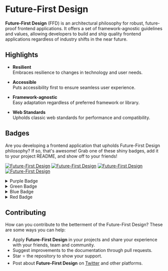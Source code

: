 # Future-First Design

**Future-First Design** (FFD) is an architectural philosophy for robust, future-proof frontend applications. It offers a set of framework-agnostic guidelines and values, allowing developers to build and ship quality frontend applications regardless of industry shifts in the near future.

## Highlights

- **Resilient**  
  Embraces resilience to changes in technology and user needs.

- **Accessible**  
  Puts accessibility first to ensure seamless user experience.

- **Framework-agnostic**  
  Easy adaptation regardless of preferred framework or library.

- **Web Standards**  
  Upholds classic web standards for performance and compatibility.

## Badges

Are you developing a frontend application that upholds Future-First Design philosophy? If so, that's awesome! Grab one of these shiny badges, add it to your project README, and show off to your friends!

<!-- Defining the badges -->
[ffd-purple]: https://img.shields.io/badge/Future--First-8A2BE2?style=for-the-badge&logo=data%3Aimage%2Fpng%3Bbase64%2CiVBORw0KGgoAAAANSUhEUgAAAFkAAABjCAYAAADw6qxkAAAAAXNSR0IArs4c6QAACg9JREFUeF7Vnd1uFTcQx8fnJVAlDmreAVUivWkeAZDSXJInoFLhunCdUJG8QMJdggT0DUovSKSWdyCQShUvEZfZPbtn12t7Pjw%2BydkLEpJZe%2FzzP2N77D3rwOjy3j8CgCOj4hTFeABwufsuFr8Mv34GAPzZhXPuvaJi8pasV%2BTdi2Zh87z3CBhBr%2FPVwAaAvwDgvRX0Ysgd0XqQSYUWd2pTQ7yaDvor59yxtqIWMv6LleQuwsZ7%2FwkAvtc6EruvPl6Rtwj8eQd7iYOGF1cyfd%2FEO%2B891U3NPRxwcZvUnZwSRTAp4xFsyrjTMMcua7O6Qa8%2BUEENCHvLOdcNpElGJjHZDrKgicXSUBYwdpEFOoCcjhO5CKId9NYAKacnSNBWSjYf9IatW4POQNA4A3kW65U8ZOYAyB30OLJY2qwO7eXlZTPBuj2fy1wcWyPo3djculjJ3nuctqGS1%2FJ68OAhfPhwBk%2Be%2FApPnz4RtCEqAlw1boSFWEB%2B5AGOigsSNM%2FKtAPclff1638WRR8753aHBRWz%2BTY9xjj0m4V3JmUwo8zjx7%2FAyclpX%2BV8PoePH%2F%2B2cGESNpaQU%2FGXXunxchaZtWvYMtliRM4lBIwlyMNFtl7Me2x1FmVKdgD%2BKrKcZqpJjqf8jhhgLBVVjGqeXNK2LMWEC5Umq1cGuc2%2BsZbT5XiCEojGx36N4QEhh5dJqJhW2MfmIsje%2B58A4E9zgCYFevDgehWlAGNV7969gc3NzUGtAvmmTfuZRilkfaJe0I5S5jHA3VBjouK0g03IEEIej4La5bQIWmFnnJ2dwf37D5NVHhy8hJ2dn0UupY0nzmJq9JkQ8rj4lUBWN9%2FD2dl5GrADmN82m7alvGxmGaWQq%2BYsknwZ6qYUXDxtY%2Fiw2DfcKIUcnVnw6ldLlLyRAzgaixeOG%2FuvV7Iuh2zsfgQ3B3BcxdV8WzVkUoRFBphNu3v3B1YZRnkKTl276nDh%2FdURgKt%2FBIC56JAAHi2hqwm45%2F%2B8ALLR7rRBIyWAs0tohi4V7naQmdn54ZroupbTAQgpYJwT49x4eCnAMbqjUMkrTdRnCCBgzEVg0p17JRNB0QJM8GtisgPvr%2FTLaS6NlN2i3RrA2iW0CvXyJg3kJvN27Yn6cFeD03epJbQKIqfC1kY3hauynBa0VANYq2I%2By6SlbsU3OfdmvFLK8dYALl5C9%2FwESlgyV0O%2BlkS9FnA9FdPQHV7sP4fFLC%2BbqKfrZFcXGmYBT2ag4x8MFx8VXYy2TQZ5UYQuZxGrn9Pc1karYKy1nopZetGlOsWDXoolhzFAMw8ebt2zmjYw0u9CMx3MO9Ts8%2FHDxVLJvCMAnX3Bbm0pYHRhFYmgSXcM58jOHWsgsxL1Uh2E9nt7%2B7C%2F%2F4Il3FRSIKtiqYMsTyZGeDZOBbn6zCK3syxpq2wJLSmZbbuBh8RFSrYb9NJr5pOT19GzEexmLQx%2F%2FHET3r59I73N1L6bvd0oyFYKxsMWH%2F9JnAgyw0jGG93hFvHMQtAg7rYRp0j9tI0Ex6m%2Bs1FDZg16Ek%2FQNgVYnuVuaz44OICdnW2pG9b2zaCHhcbDRaJ1%2BXNvugmxpYKxQXha%2Fo93b%2BKHB60x5strBr005MjNmKj3AJ%2F4QZz%2B07MGPHQbB7579%2B4BfsXwET2xWRH6MmXRncdj%2FF1azyyKATN8vk7ow7wQW5jDRL0uMCybLN2XKxJcojNQ4dvb273Si%2BqY3nzsZm63e5Q6Cjnml9XMYqWAGeRsDxz2FTYHDbv%2FSZRcPLO4aYARgj6B1CGM%2Fl33MwvpwFe0nEbAeIT138tL8gMJGAI0MymHPHXFA2zMBs9cs5RscaK%2BSfi8eEF%2F5IMSn3AcbGqRLFqGeqXmTeFmCBcy7whApvZbt75T4svdlkZLbJY0hU4fYzBxcfTkEztcWAx6dSDroVgPeAN96R6WtICMpy0xLmsuTSjI1VN52T0a9JhKbk4MmcwsMMt2fn4OX75cqoFrOml4j%2F1AN4nWFOSFZgLp5HIW1CCQgoIrPjzDdnr6WgFcp%2B3YYUN2p%2FEb2ucsgnly2mnVcnp42IXpXBn0CKqgSUWA2T0BMEzU%2B4Fms5%2BmpYIscCpmKtnf41S1wl2S9zPntsIFBTmFyw96TJn2JHj2JYNkCJ0CzPOI05WNzWRmwRr46M97Gz9eS7uTb1YyO6cIwz1gY5KZNk4GPS7kouU0DX1sYaViSsFSv5j2%2FScDDO2z4aL2ifqlwNrvrBJI1wQYuW44N7sIcwcUZN5ymtnNlNnwxJAiOjTFlwEuiyupA5wUZMWJep6joZWFiiUJn7DDeV5nZRId9MYxOSIdi%2BU0pd7u96XTthLAXB8JOwbkSAn0zELnHlvFzJhRB7BY29GZBTm7SC6ns%2FWLnYMSFSPgw8OXwSevCDpf7m6q8MlyujNMxmRuor7Ux5JYXAxY0BeE6SSHPAScg7ySmYVWxfP5bTg8PJAruFQVHb1xOcl4nA0Xqxr0yGR%2BIi5LdjWsuNIrvbizOSWPTtTXcFSr4hBwiW8l9%2FYhgXjAKQe5OFFPhTxyCR0RhkTBVP3536fwT36eDRVUuKias9AMeNUBc2Q9tUlO3bKzi1XkkKWPjfWAOSDKJDy5m6gyOXWzgaxssFTF1jvLZB%2Fw29WGCmLRFI3J4cyCXycvI5B7dCz0tzpgfeOwsaSKkzG51nIaK5SomAdYQMl2pUoOeFS4IAc9QdNG8t7b24P9%2Fd%2FJv9jU1r223r7C4gL6kqIJ%2BljDJuGiZqKeq%2BJV7SyTPZ02iH52fco8BplcTmvFwFl8rAFg3PjYcjP%2Ba%2BVikPOJei1hAKCW0PFdjYIKC6SavtUfOzcjZxTD%2B2OQRQ%2Boc9tBqbhs24jrhcAu3reiMJEc%2BFIffSNwb2k6cDS3hA4B3zTtDtrOHuwoJbczi0VLLRocfZx3MSFWKdjCKaFqPMDxLHh%2FCLeIUbjgJuq7wrkplJSKVYC5LbO1U4WJaLiokbNITdvKAJdIWXxv4p1OzA3I8LHfGon62BK6zsanrXQXpSVfmpWvDZ9CxeNr7RWGiyPw8Kj87SNt4b2KB50%2BBSxWVhWakUKVgKclhZDbRL1Bu7GI0%2BDlKWukYCSlmknEFBBCJnMWEhkNZxX0zrJBz0qcS9uaKXgy8OGgZ%2F3Kt%2B4ByTt35s2Tn%2BO30jCJrJZ9cmuf6W3UrFeybmZhRWBcDl0qbdG3lm86eh66BGp47xByleW01lk%2BG20N%2FX3m4SEDGR8jc5E3qHOXHMWNVRRQ3BXG6iXOXdzUV75lyesYZ9%2FMq%2Bhp8pbms1v81Xq%2FTJZsZWtw8e3p%2FVezxGuPmWWozJqY7K88LkAwJveJoeX3OrmovLG%2FCVXbKbf5ZKsa1zBIxAJGC3nVn1Ffr98QKL4y8zN%2Bjb1DWgSZn57IFttBvlEzi4THzcd%2FNcpsOwn%2FjzDbn7VQOxsRy6WxEdWg9v8BJ3rwIXhS1rkAAAAASUVORK5CYII%3D&labelColor=black
[ffd-green]: https://img.shields.io/badge/Future--First-00c400?style=for-the-badge&logo=data%3Aimage%2Fpng%3Bbase64%2CiVBORw0KGgoAAAANSUhEUgAAAFkAAABjCAYAAADw6qxkAAAAAXNSR0IArs4c6QAACg9JREFUeF7Vnd1uFTcQx8fnJVAlDmreAVUivWkeAZDSXJInoFLhunCdUJG8QMJdggT0DUovSKSWdyCQShUvEZfZPbtn12t7Pjw%2BydkLEpJZe%2FzzP2N77D3rwOjy3j8CgCOj4hTFeABwufsuFr8Mv34GAPzZhXPuvaJi8pasV%2BTdi2Zh87z3CBhBr%2FPVwAaAvwDgvRX0Ysgd0XqQSYUWd2pTQ7yaDvor59yxtqIWMv6LleQuwsZ7%2FwkAvtc6EruvPl6Rtwj8eQd7iYOGF1cyfd%2FEO%2B891U3NPRxwcZvUnZwSRTAp4xFsyrjTMMcua7O6Qa8%2BUEENCHvLOdcNpElGJjHZDrKgicXSUBYwdpEFOoCcjhO5CKId9NYAKacnSNBWSjYf9IatW4POQNA4A3kW65U8ZOYAyB30OLJY2qwO7eXlZTPBuj2fy1wcWyPo3djculjJ3nuctqGS1%2FJ68OAhfPhwBk%2Be%2FApPnz4RtCEqAlw1boSFWEB%2B5AGOigsSNM%2FKtAPclff1638WRR8753aHBRWz%2BTY9xjj0m4V3JmUwo8zjx7%2FAyclpX%2BV8PoePH%2F%2B2cGESNpaQU%2FGXXunxchaZtWvYMtliRM4lBIwlyMNFtl7Me2x1FmVKdgD%2BKrKcZqpJjqf8jhhgLBVVjGqeXNK2LMWEC5Umq1cGuc2%2BsZbT5XiCEojGx36N4QEhh5dJqJhW2MfmIsje%2B58A4E9zgCYFevDgehWlAGNV7969gc3NzUGtAvmmTfuZRilkfaJe0I5S5jHA3VBjouK0g03IEEIej4La5bQIWmFnnJ2dwf37D5NVHhy8hJ2dn0UupY0nzmJq9JkQ8rj4lUBWN9%2FD2dl5GrADmN82m7alvGxmGaWQq%2BYsknwZ6qYUXDxtY%2Fiw2DfcKIUcnVnw6ldLlLyRAzgaixeOG%2FuvV7Iuh2zsfgQ3B3BcxdV8WzVkUoRFBphNu3v3B1YZRnkKTl276nDh%2FdURgKt%2FBIC56JAAHi2hqwm45%2F%2B8ALLR7rRBIyWAs0tohi4V7naQmdn54ZroupbTAQgpYJwT49x4eCnAMbqjUMkrTdRnCCBgzEVg0p17JRNB0QJM8GtisgPvr%2FTLaS6NlN2i3RrA2iW0CvXyJg3kJvN27Yn6cFeD03epJbQKIqfC1kY3hauynBa0VANYq2I%2By6SlbsU3OfdmvFLK8dYALl5C9%2FwESlgyV0O%2BlkS9FnA9FdPQHV7sP4fFLC%2BbqKfrZFcXGmYBT2ag4x8MFx8VXYy2TQZ5UYQuZxGrn9Pc1karYKy1nopZetGlOsWDXoolhzFAMw8ebt2zmjYw0u9CMx3MO9Ts8%2FHDxVLJvCMAnX3Bbm0pYHRhFYmgSXcM58jOHWsgsxL1Uh2E9nt7%2B7C%2F%2F4Il3FRSIKtiqYMsTyZGeDZOBbn6zCK3syxpq2wJLSmZbbuBh8RFSrYb9NJr5pOT19GzEexmLQx%2F%2FHET3r59I73N1L6bvd0oyFYKxsMWH%2F9JnAgyw0jGG93hFvHMQtAg7rYRp0j9tI0Ex6m%2Bs1FDZg16Ek%2FQNgVYnuVuaz44OICdnW2pG9b2zaCHhcbDRaJ1%2BXNvugmxpYKxQXha%2Fo93b%2BKHB60x5strBr005MjNmKj3AJ%2F4QZz%2B07MGPHQbB7579%2B4BfsXwET2xWRH6MmXRncdj%2FF1azyyKATN8vk7ow7wQW5jDRL0uMCybLN2XKxJcojNQ4dvb273Si%2BqY3nzsZm63e5Q6Cjnml9XMYqWAGeRsDxz2FTYHDbv%2FSZRcPLO4aYARgj6B1CGM%2Fl33MwvpwFe0nEbAeIT138tL8gMJGAI0MymHPHXFA2zMBs9cs5RscaK%2BSfi8eEF%2F5IMSn3AcbGqRLFqGeqXmTeFmCBcy7whApvZbt75T4svdlkZLbJY0hU4fYzBxcfTkEztcWAx6dSDroVgPeAN96R6WtICMpy0xLmsuTSjI1VN52T0a9JhKbk4MmcwsMMt2fn4OX75cqoFrOml4j%2F1AN4nWFOSFZgLp5HIW1CCQgoIrPjzDdnr6WgFcp%2B3YYUN2p%2FEb2ucsgnly2mnVcnp42IXpXBn0CKqgSUWA2T0BMEzU%2B4Fms5%2BmpYIscCpmKtnf41S1wl2S9zPntsIFBTmFyw96TJn2JHj2JYNkCJ0CzPOI05WNzWRmwRr46M97Gz9eS7uTb1YyO6cIwz1gY5KZNk4GPS7kouU0DX1sYaViSsFSv5j2%2FScDDO2z4aL2ifqlwNrvrBJI1wQYuW44N7sIcwcUZN5ymtnNlNnwxJAiOjTFlwEuiyupA5wUZMWJep6joZWFiiUJn7DDeV5nZRId9MYxOSIdi%2BU0pd7u96XTthLAXB8JOwbkSAn0zELnHlvFzJhRB7BY29GZBTm7SC6ns%2FWLnYMSFSPgw8OXwSevCDpf7m6q8MlyujNMxmRuor7Ux5JYXAxY0BeE6SSHPAScg7ySmYVWxfP5bTg8PJAruFQVHb1xOcl4nA0Xqxr0yGR%2BIi5LdjWsuNIrvbizOSWPTtTXcFSr4hBwiW8l9%2FYhgXjAKQe5OFFPhTxyCR0RhkTBVP3536fwT36eDRVUuKias9AMeNUBc2Q9tUlO3bKzi1XkkKWPjfWAOSDKJDy5m6gyOXWzgaxssFTF1jvLZB%2Fw29WGCmLRFI3J4cyCXycvI5B7dCz0tzpgfeOwsaSKkzG51nIaK5SomAdYQMl2pUoOeFS4IAc9QdNG8t7b24P9%2Fd%2FJv9jU1r223r7C4gL6kqIJ%2BljDJuGiZqKeq%2BJV7SyTPZ02iH52fco8BplcTmvFwFl8rAFg3PjYcjP%2Ba%2BVikPOJei1hAKCW0PFdjYIKC6SavtUfOzcjZxTD%2B2OQRQ%2Boc9tBqbhs24jrhcAu3reiMJEc%2BFIffSNwb2k6cDS3hA4B3zTtDtrOHuwoJbczi0VLLRocfZx3MSFWKdjCKaFqPMDxLHh%2FCLeIUbjgJuq7wrkplJSKVYC5LbO1U4WJaLiokbNITdvKAJdIWXxv4p1OzA3I8LHfGon62BK6zsanrXQXpSVfmpWvDZ9CxeNr7RWGiyPw8Kj87SNt4b2KB50%2BBSxWVhWakUKVgKclhZDbRL1Bu7GI0%2BDlKWukYCSlmknEFBBCJnMWEhkNZxX0zrJBz0qcS9uaKXgy8OGgZ%2F3Kt%2B4ByTt35s2Tn%2BO30jCJrJZ9cmuf6W3UrFeybmZhRWBcDl0qbdG3lm86eh66BGp47xByleW01lk%2BG20N%2FX3m4SEDGR8jc5E3qHOXHMWNVRRQ3BXG6iXOXdzUV75lyesYZ9%2FMq%2Bhp8pbms1v81Xq%2FTJZsZWtw8e3p%2FVezxGuPmWWozJqY7K88LkAwJveJoeX3OrmovLG%2FCVXbKbf5ZKsa1zBIxAJGC3nVn1Ffr98QKL4y8zN%2Bjb1DWgSZn57IFttBvlEzi4THzcd%2FNcpsOwn%2FjzDbn7VQOxsRy6WxEdWg9v8BJ3rwIXhS1rkAAAAASUVORK5CYII%3D&labelColor=black
[ffd-blue]: https://img.shields.io/badge/Future--First-2793ff?style=for-the-badge&logo=data%3Aimage%2Fpng%3Bbase64%2CiVBORw0KGgoAAAANSUhEUgAAAFkAAABjCAYAAADw6qxkAAAAAXNSR0IArs4c6QAACg9JREFUeF7Vnd1uFTcQx8fnJVAlDmreAVUivWkeAZDSXJInoFLhunCdUJG8QMJdggT0DUovSKSWdyCQShUvEZfZPbtn12t7Pjw%2BydkLEpJZe%2FzzP2N77D3rwOjy3j8CgCOj4hTFeABwufsuFr8Mv34GAPzZhXPuvaJi8pasV%2BTdi2Zh87z3CBhBr%2FPVwAaAvwDgvRX0Ysgd0XqQSYUWd2pTQ7yaDvor59yxtqIWMv6LleQuwsZ7%2FwkAvtc6EruvPl6Rtwj8eQd7iYOGF1cyfd%2FEO%2B891U3NPRxwcZvUnZwSRTAp4xFsyrjTMMcua7O6Qa8%2BUEENCHvLOdcNpElGJjHZDrKgicXSUBYwdpEFOoCcjhO5CKId9NYAKacnSNBWSjYf9IatW4POQNA4A3kW65U8ZOYAyB30OLJY2qwO7eXlZTPBuj2fy1wcWyPo3djculjJ3nuctqGS1%2FJ68OAhfPhwBk%2Be%2FApPnz4RtCEqAlw1boSFWEB%2B5AGOigsSNM%2FKtAPclff1638WRR8753aHBRWz%2BTY9xjj0m4V3JmUwo8zjx7%2FAyclpX%2BV8PoePH%2F%2B2cGESNpaQU%2FGXXunxchaZtWvYMtliRM4lBIwlyMNFtl7Me2x1FmVKdgD%2BKrKcZqpJjqf8jhhgLBVVjGqeXNK2LMWEC5Umq1cGuc2%2BsZbT5XiCEojGx36N4QEhh5dJqJhW2MfmIsje%2B58A4E9zgCYFevDgehWlAGNV7969gc3NzUGtAvmmTfuZRilkfaJe0I5S5jHA3VBjouK0g03IEEIej4La5bQIWmFnnJ2dwf37D5NVHhy8hJ2dn0UupY0nzmJq9JkQ8rj4lUBWN9%2FD2dl5GrADmN82m7alvGxmGaWQq%2BYsknwZ6qYUXDxtY%2Fiw2DfcKIUcnVnw6ldLlLyRAzgaixeOG%2FuvV7Iuh2zsfgQ3B3BcxdV8WzVkUoRFBphNu3v3B1YZRnkKTl276nDh%2FdURgKt%2FBIC56JAAHi2hqwm45%2F%2B8ALLR7rRBIyWAs0tohi4V7naQmdn54ZroupbTAQgpYJwT49x4eCnAMbqjUMkrTdRnCCBgzEVg0p17JRNB0QJM8GtisgPvr%2FTLaS6NlN2i3RrA2iW0CvXyJg3kJvN27Yn6cFeD03epJbQKIqfC1kY3hauynBa0VANYq2I%2By6SlbsU3OfdmvFLK8dYALl5C9%2FwESlgyV0O%2BlkS9FnA9FdPQHV7sP4fFLC%2BbqKfrZFcXGmYBT2ag4x8MFx8VXYy2TQZ5UYQuZxGrn9Pc1karYKy1nopZetGlOsWDXoolhzFAMw8ebt2zmjYw0u9CMx3MO9Ts8%2FHDxVLJvCMAnX3Bbm0pYHRhFYmgSXcM58jOHWsgsxL1Uh2E9nt7%2B7C%2F%2F4Il3FRSIKtiqYMsTyZGeDZOBbn6zCK3syxpq2wJLSmZbbuBh8RFSrYb9NJr5pOT19GzEexmLQx%2F%2FHET3r59I73N1L6bvd0oyFYKxsMWH%2F9JnAgyw0jGG93hFvHMQtAg7rYRp0j9tI0Ex6m%2Bs1FDZg16Ek%2FQNgVYnuVuaz44OICdnW2pG9b2zaCHhcbDRaJ1%2BXNvugmxpYKxQXha%2Fo93b%2BKHB60x5strBr005MjNmKj3AJ%2F4QZz%2B07MGPHQbB7579%2B4BfsXwET2xWRH6MmXRncdj%2FF1azyyKATN8vk7ow7wQW5jDRL0uMCybLN2XKxJcojNQ4dvb273Si%2BqY3nzsZm63e5Q6Cjnml9XMYqWAGeRsDxz2FTYHDbv%2FSZRcPLO4aYARgj6B1CGM%2Fl33MwvpwFe0nEbAeIT138tL8gMJGAI0MymHPHXFA2zMBs9cs5RscaK%2BSfi8eEF%2F5IMSn3AcbGqRLFqGeqXmTeFmCBcy7whApvZbt75T4svdlkZLbJY0hU4fYzBxcfTkEztcWAx6dSDroVgPeAN96R6WtICMpy0xLmsuTSjI1VN52T0a9JhKbk4MmcwsMMt2fn4OX75cqoFrOml4j%2F1AN4nWFOSFZgLp5HIW1CCQgoIrPjzDdnr6WgFcp%2B3YYUN2p%2FEb2ucsgnly2mnVcnp42IXpXBn0CKqgSUWA2T0BMEzU%2B4Fms5%2BmpYIscCpmKtnf41S1wl2S9zPntsIFBTmFyw96TJn2JHj2JYNkCJ0CzPOI05WNzWRmwRr46M97Gz9eS7uTb1YyO6cIwz1gY5KZNk4GPS7kouU0DX1sYaViSsFSv5j2%2FScDDO2z4aL2ifqlwNrvrBJI1wQYuW44N7sIcwcUZN5ymtnNlNnwxJAiOjTFlwEuiyupA5wUZMWJep6joZWFiiUJn7DDeV5nZRId9MYxOSIdi%2BU0pd7u96XTthLAXB8JOwbkSAn0zELnHlvFzJhRB7BY29GZBTm7SC6ns%2FWLnYMSFSPgw8OXwSevCDpf7m6q8MlyujNMxmRuor7Ux5JYXAxY0BeE6SSHPAScg7ySmYVWxfP5bTg8PJAruFQVHb1xOcl4nA0Xqxr0yGR%2BIi5LdjWsuNIrvbizOSWPTtTXcFSr4hBwiW8l9%2FYhgXjAKQe5OFFPhTxyCR0RhkTBVP3536fwT36eDRVUuKias9AMeNUBc2Q9tUlO3bKzi1XkkKWPjfWAOSDKJDy5m6gyOXWzgaxssFTF1jvLZB%2Fw29WGCmLRFI3J4cyCXycvI5B7dCz0tzpgfeOwsaSKkzG51nIaK5SomAdYQMl2pUoOeFS4IAc9QdNG8t7b24P9%2Fd%2FJv9jU1r223r7C4gL6kqIJ%2BljDJuGiZqKeq%2BJV7SyTPZ02iH52fco8BplcTmvFwFl8rAFg3PjYcjP%2Ba%2BVikPOJei1hAKCW0PFdjYIKC6SavtUfOzcjZxTD%2B2OQRQ%2Boc9tBqbhs24jrhcAu3reiMJEc%2BFIffSNwb2k6cDS3hA4B3zTtDtrOHuwoJbczi0VLLRocfZx3MSFWKdjCKaFqPMDxLHh%2FCLeIUbjgJuq7wrkplJSKVYC5LbO1U4WJaLiokbNITdvKAJdIWXxv4p1OzA3I8LHfGon62BK6zsanrXQXpSVfmpWvDZ9CxeNr7RWGiyPw8Kj87SNt4b2KB50%2BBSxWVhWakUKVgKclhZDbRL1Bu7GI0%2BDlKWukYCSlmknEFBBCJnMWEhkNZxX0zrJBz0qcS9uaKXgy8OGgZ%2F3Kt%2B4ByTt35s2Tn%2BO30jCJrJZ9cmuf6W3UrFeybmZhRWBcDl0qbdG3lm86eh66BGp47xByleW01lk%2BG20N%2FX3m4SEDGR8jc5E3qHOXHMWNVRRQ3BXG6iXOXdzUV75lyesYZ9%2FMq%2Bhp8pbms1v81Xq%2FTJZsZWtw8e3p%2FVezxGuPmWWozJqY7K88LkAwJveJoeX3OrmovLG%2FCVXbKbf5ZKsa1zBIxAJGC3nVn1Ffr98QKL4y8zN%2Bjb1DWgSZn57IFttBvlEzi4THzcd%2FNcpsOwn%2FjzDbn7VQOxsRy6WxEdWg9v8BJ3rwIXhS1rkAAAAASUVORK5CYII%3D&labelColor=black
[ffd-red]: https://img.shields.io/badge/Future--First-ff3b3b?style=for-the-badge&logo=data%3Aimage%2Fpng%3Bbase64%2CiVBORw0KGgoAAAANSUhEUgAAAFkAAABjCAYAAADw6qxkAAAAAXNSR0IArs4c6QAACg9JREFUeF7Vnd1uFTcQx8fnJVAlDmreAVUivWkeAZDSXJInoFLhunCdUJG8QMJdggT0DUovSKSWdyCQShUvEZfZPbtn12t7Pjw%2BydkLEpJZe%2FzzP2N77D3rwOjy3j8CgCOj4hTFeABwufsuFr8Mv34GAPzZhXPuvaJi8pasV%2BTdi2Zh87z3CBhBr%2FPVwAaAvwDgvRX0Ysgd0XqQSYUWd2pTQ7yaDvor59yxtqIWMv6LleQuwsZ7%2FwkAvtc6EruvPl6Rtwj8eQd7iYOGF1cyfd%2FEO%2B891U3NPRxwcZvUnZwSRTAp4xFsyrjTMMcua7O6Qa8%2BUEENCHvLOdcNpElGJjHZDrKgicXSUBYwdpEFOoCcjhO5CKId9NYAKacnSNBWSjYf9IatW4POQNA4A3kW65U8ZOYAyB30OLJY2qwO7eXlZTPBuj2fy1wcWyPo3djculjJ3nuctqGS1%2FJ68OAhfPhwBk%2Be%2FApPnz4RtCEqAlw1boSFWEB%2B5AGOigsSNM%2FKtAPclff1638WRR8753aHBRWz%2BTY9xjj0m4V3JmUwo8zjx7%2FAyclpX%2BV8PoePH%2F%2B2cGESNpaQU%2FGXXunxchaZtWvYMtliRM4lBIwlyMNFtl7Me2x1FmVKdgD%2BKrKcZqpJjqf8jhhgLBVVjGqeXNK2LMWEC5Umq1cGuc2%2BsZbT5XiCEojGx36N4QEhh5dJqJhW2MfmIsje%2B58A4E9zgCYFevDgehWlAGNV7969gc3NzUGtAvmmTfuZRilkfaJe0I5S5jHA3VBjouK0g03IEEIej4La5bQIWmFnnJ2dwf37D5NVHhy8hJ2dn0UupY0nzmJq9JkQ8rj4lUBWN9%2FD2dl5GrADmN82m7alvGxmGaWQq%2BYsknwZ6qYUXDxtY%2Fiw2DfcKIUcnVnw6ldLlLyRAzgaixeOG%2FuvV7Iuh2zsfgQ3B3BcxdV8WzVkUoRFBphNu3v3B1YZRnkKTl276nDh%2FdURgKt%2FBIC56JAAHi2hqwm45%2F%2B8ALLR7rRBIyWAs0tohi4V7naQmdn54ZroupbTAQgpYJwT49x4eCnAMbqjUMkrTdRnCCBgzEVg0p17JRNB0QJM8GtisgPvr%2FTLaS6NlN2i3RrA2iW0CvXyJg3kJvN27Yn6cFeD03epJbQKIqfC1kY3hauynBa0VANYq2I%2By6SlbsU3OfdmvFLK8dYALl5C9%2FwESlgyV0O%2BlkS9FnA9FdPQHV7sP4fFLC%2BbqKfrZFcXGmYBT2ag4x8MFx8VXYy2TQZ5UYQuZxGrn9Pc1karYKy1nopZetGlOsWDXoolhzFAMw8ebt2zmjYw0u9CMx3MO9Ts8%2FHDxVLJvCMAnX3Bbm0pYHRhFYmgSXcM58jOHWsgsxL1Uh2E9nt7%2B7C%2F%2F4Il3FRSIKtiqYMsTyZGeDZOBbn6zCK3syxpq2wJLSmZbbuBh8RFSrYb9NJr5pOT19GzEexmLQx%2F%2FHET3r59I73N1L6bvd0oyFYKxsMWH%2F9JnAgyw0jGG93hFvHMQtAg7rYRp0j9tI0Ex6m%2Bs1FDZg16Ek%2FQNgVYnuVuaz44OICdnW2pG9b2zaCHhcbDRaJ1%2BXNvugmxpYKxQXha%2Fo93b%2BKHB60x5strBr005MjNmKj3AJ%2F4QZz%2B07MGPHQbB7579%2B4BfsXwET2xWRH6MmXRncdj%2FF1azyyKATN8vk7ow7wQW5jDRL0uMCybLN2XKxJcojNQ4dvb273Si%2BqY3nzsZm63e5Q6Cjnml9XMYqWAGeRsDxz2FTYHDbv%2FSZRcPLO4aYARgj6B1CGM%2Fl33MwvpwFe0nEbAeIT138tL8gMJGAI0MymHPHXFA2zMBs9cs5RscaK%2BSfi8eEF%2F5IMSn3AcbGqRLFqGeqXmTeFmCBcy7whApvZbt75T4svdlkZLbJY0hU4fYzBxcfTkEztcWAx6dSDroVgPeAN96R6WtICMpy0xLmsuTSjI1VN52T0a9JhKbk4MmcwsMMt2fn4OX75cqoFrOml4j%2F1AN4nWFOSFZgLp5HIW1CCQgoIrPjzDdnr6WgFcp%2B3YYUN2p%2FEb2ucsgnly2mnVcnp42IXpXBn0CKqgSUWA2T0BMEzU%2B4Fms5%2BmpYIscCpmKtnf41S1wl2S9zPntsIFBTmFyw96TJn2JHj2JYNkCJ0CzPOI05WNzWRmwRr46M97Gz9eS7uTb1YyO6cIwz1gY5KZNk4GPS7kouU0DX1sYaViSsFSv5j2%2FScDDO2z4aL2ifqlwNrvrBJI1wQYuW44N7sIcwcUZN5ymtnNlNnwxJAiOjTFlwEuiyupA5wUZMWJep6joZWFiiUJn7DDeV5nZRId9MYxOSIdi%2BU0pd7u96XTthLAXB8JOwbkSAn0zELnHlvFzJhRB7BY29GZBTm7SC6ns%2FWLnYMSFSPgw8OXwSevCDpf7m6q8MlyujNMxmRuor7Ux5JYXAxY0BeE6SSHPAScg7ySmYVWxfP5bTg8PJAruFQVHb1xOcl4nA0Xqxr0yGR%2BIi5LdjWsuNIrvbizOSWPTtTXcFSr4hBwiW8l9%2FYhgXjAKQe5OFFPhTxyCR0RhkTBVP3536fwT36eDRVUuKias9AMeNUBc2Q9tUlO3bKzi1XkkKWPjfWAOSDKJDy5m6gyOXWzgaxssFTF1jvLZB%2Fw29WGCmLRFI3J4cyCXycvI5B7dCz0tzpgfeOwsaSKkzG51nIaK5SomAdYQMl2pUoOeFS4IAc9QdNG8t7b24P9%2Fd%2FJv9jU1r223r7C4gL6kqIJ%2BljDJuGiZqKeq%2BJV7SyTPZ02iH52fco8BplcTmvFwFl8rAFg3PjYcjP%2Ba%2BVikPOJei1hAKCW0PFdjYIKC6SavtUfOzcjZxTD%2B2OQRQ%2Boc9tBqbhs24jrhcAu3reiMJEc%2BFIffSNwb2k6cDS3hA4B3zTtDtrOHuwoJbczi0VLLRocfZx3MSFWKdjCKaFqPMDxLHh%2FCLeIUbjgJuq7wrkplJSKVYC5LbO1U4WJaLiokbNITdvKAJdIWXxv4p1OzA3I8LHfGon62BK6zsanrXQXpSVfmpWvDZ9CxeNr7RWGiyPw8Kj87SNt4b2KB50%2BBSxWVhWakUKVgKclhZDbRL1Bu7GI0%2BDlKWukYCSlmknEFBBCJnMWEhkNZxX0zrJBz0qcS9uaKXgy8OGgZ%2F3Kt%2B4ByTt35s2Tn%2BO30jCJrJZ9cmuf6W3UrFeybmZhRWBcDl0qbdG3lm86eh66BGp47xByleW01lk%2BG20N%2FX3m4SEDGR8jc5E3qHOXHMWNVRRQ3BXG6iXOXdzUV75lyesYZ9%2FMq%2Bhp8pbms1v81Xq%2FTJZsZWtw8e3p%2FVezxGuPmWWozJqY7K88LkAwJveJoeX3OrmovLG%2FCVXbKbf5ZKsa1zBIxAJGC3nVn1Ffr98QKL4y8zN%2Bjb1DWgSZn57IFttBvlEzi4THzcd%2FNcpsOwn%2FjzDbn7VQOxsRy6WxEdWg9v8BJ3rwIXhS1rkAAAAASUVORK5CYII%3D&labelColor=black


<!-- Badge images -->
[![Future-First Design][ffd-purple]](https://future-first-design.vercel.app)
[![Future-First Design][ffd-green]](https://future-first-design.vercel.app)
[![Future-First Design][ffd-blue]](https://future-first-design.vercel.app)
[![Future-First Design][ffd-red]](https://future-first-design.vercel.app)


<details>
  <summary>Purple Badge</summary>

  ```markdown
  [ffd-purple]: https://img.shields.io/badge/Future--First-8A2BE2?style=for-the-badge&logo=data%3Aimage%2Fpng%3Bbase64%2CiVBORw0KGgoAAAANSUhEUgAAAFkAAABjCAYAAADw6qxkAAAAAXNSR0IArs4c6QAACg9JREFUeF7Vnd1uFTcQx8fnJVAlDmreAVUivWkeAZDSXJInoFLhunCdUJG8QMJdggT0DUovSKSWdyCQShUvEZfZPbtn12t7Pjw%2BydkLEpJZe%2FzzP2N77D3rwOjy3j8CgCOj4hTFeABwufsuFr8Mv34GAPzZhXPuvaJi8pasV%2BTdi2Zh87z3CBhBr%2FPVwAaAvwDgvRX0Ysgd0XqQSYUWd2pTQ7yaDvor59yxtqIWMv6LleQuwsZ7%2FwkAvtc6EruvPl6Rtwj8eQd7iYOGF1cyfd%2FEO%2B891U3NPRxwcZvUnZwSRTAp4xFsyrjTMMcua7O6Qa8%2BUEENCHvLOdcNpElGJjHZDrKgicXSUBYwdpEFOoCcjhO5CKId9NYAKacnSNBWSjYf9IatW4POQNA4A3kW65U8ZOYAyB30OLJY2qwO7eXlZTPBuj2fy1wcWyPo3djculjJ3nuctqGS1%2FJ68OAhfPhwBk%2Be%2FApPnz4RtCEqAlw1boSFWEB%2B5AGOigsSNM%2FKtAPclff1638WRR8753aHBRWz%2BTY9xjj0m4V3JmUwo8zjx7%2FAyclpX%2BV8PoePH%2F%2B2cGESNpaQU%2FGXXunxchaZtWvYMtliRM4lBIwlyMNFtl7Me2x1FmVKdgD%2BKrKcZqpJjqf8jhhgLBVVjGqeXNK2LMWEC5Umq1cGuc2%2BsZbT5XiCEojGx36N4QEhh5dJqJhW2MfmIsje%2B58A4E9zgCYFevDgehWlAGNV7969gc3NzUGtAvmmTfuZRilkfaJe0I5S5jHA3VBjouK0g03IEEIej4La5bQIWmFnnJ2dwf37D5NVHhy8hJ2dn0UupY0nzmJq9JkQ8rj4lUBWN9%2FD2dl5GrADmN82m7alvGxmGaWQq%2BYsknwZ6qYUXDxtY%2Fiw2DfcKIUcnVnw6ldLlLyRAzgaixeOG%2FuvV7Iuh2zsfgQ3B3BcxdV8WzVkUoRFBphNu3v3B1YZRnkKTl276nDh%2FdURgKt%2FBIC56JAAHi2hqwm45%2F%2B8ALLR7rRBIyWAs0tohi4V7naQmdn54ZroupbTAQgpYJwT49x4eCnAMbqjUMkrTdRnCCBgzEVg0p17JRNB0QJM8GtisgPvr%2FTLaS6NlN2i3RrA2iW0CvXyJg3kJvN27Yn6cFeD03epJbQKIqfC1kY3hauynBa0VANYq2I%2By6SlbsU3OfdmvFLK8dYALl5C9%2FwESlgyV0O%2BlkS9FnA9FdPQHV7sP4fFLC%2BbqKfrZFcXGmYBT2ag4x8MFx8VXYy2TQZ5UYQuZxGrn9Pc1karYKy1nopZetGlOsWDXoolhzFAMw8ebt2zmjYw0u9CMx3MO9Ts8%2FHDxVLJvCMAnX3Bbm0pYHRhFYmgSXcM58jOHWsgsxL1Uh2E9nt7%2B7C%2F%2F4Il3FRSIKtiqYMsTyZGeDZOBbn6zCK3syxpq2wJLSmZbbuBh8RFSrYb9NJr5pOT19GzEexmLQx%2F%2FHET3r59I73N1L6bvd0oyFYKxsMWH%2F9JnAgyw0jGG93hFvHMQtAg7rYRp0j9tI0Ex6m%2Bs1FDZg16Ek%2FQNgVYnuVuaz44OICdnW2pG9b2zaCHhcbDRaJ1%2BXNvugmxpYKxQXha%2Fo93b%2BKHB60x5strBr005MjNmKj3AJ%2F4QZz%2B07MGPHQbB7579%2B4BfsXwET2xWRH6MmXRncdj%2FF1azyyKATN8vk7ow7wQW5jDRL0uMCybLN2XKxJcojNQ4dvb273Si%2BqY3nzsZm63e5Q6Cjnml9XMYqWAGeRsDxz2FTYHDbv%2FSZRcPLO4aYARgj6B1CGM%2Fl33MwvpwFe0nEbAeIT138tL8gMJGAI0MymHPHXFA2zMBs9cs5RscaK%2BSfi8eEF%2F5IMSn3AcbGqRLFqGeqXmTeFmCBcy7whApvZbt75T4svdlkZLbJY0hU4fYzBxcfTkEztcWAx6dSDroVgPeAN96R6WtICMpy0xLmsuTSjI1VN52T0a9JhKbk4MmcwsMMt2fn4OX75cqoFrOml4j%2F1AN4nWFOSFZgLp5HIW1CCQgoIrPjzDdnr6WgFcp%2B3YYUN2p%2FEb2ucsgnly2mnVcnp42IXpXBn0CKqgSUWA2T0BMEzU%2B4Fms5%2BmpYIscCpmKtnf41S1wl2S9zPntsIFBTmFyw96TJn2JHj2JYNkCJ0CzPOI05WNzWRmwRr46M97Gz9eS7uTb1YyO6cIwz1gY5KZNk4GPS7kouU0DX1sYaViSsFSv5j2%2FScDDO2z4aL2ifqlwNrvrBJI1wQYuW44N7sIcwcUZN5ymtnNlNnwxJAiOjTFlwEuiyupA5wUZMWJep6joZWFiiUJn7DDeV5nZRId9MYxOSIdi%2BU0pd7u96XTthLAXB8JOwbkSAn0zELnHlvFzJhRB7BY29GZBTm7SC6ns%2FWLnYMSFSPgw8OXwSevCDpf7m6q8MlyujNMxmRuor7Ux5JYXAxY0BeE6SSHPAScg7ySmYVWxfP5bTg8PJAruFQVHb1xOcl4nA0Xqxr0yGR%2BIi5LdjWsuNIrvbizOSWPTtTXcFSr4hBwiW8l9%2FYhgXjAKQe5OFFPhTxyCR0RhkTBVP3536fwT36eDRVUuKias9AMeNUBc2Q9tUlO3bKzi1XkkKWPjfWAOSDKJDy5m6gyOXWzgaxssFTF1jvLZB%2Fw29WGCmLRFI3J4cyCXycvI5B7dCz0tzpgfeOwsaSKkzG51nIaK5SomAdYQMl2pUoOeFS4IAc9QdNG8t7b24P9%2Fd%2FJv9jU1r223r7C4gL6kqIJ%2BljDJuGiZqKeq%2BJV7SyTPZ02iH52fco8BplcTmvFwFl8rAFg3PjYcjP%2Ba%2BVikPOJei1hAKCW0PFdjYIKC6SavtUfOzcjZxTD%2B2OQRQ%2Boc9tBqbhs24jrhcAu3reiMJEc%2BFIffSNwb2k6cDS3hA4B3zTtDtrOHuwoJbczi0VLLRocfZx3MSFWKdjCKaFqPMDxLHh%2FCLeIUbjgJuq7wrkplJSKVYC5LbO1U4WJaLiokbNITdvKAJdIWXxv4p1OzA3I8LHfGon62BK6zsanrXQXpSVfmpWvDZ9CxeNr7RWGiyPw8Kj87SNt4b2KB50%2BBSxWVhWakUKVgKclhZDbRL1Bu7GI0%2BDlKWukYCSlmknEFBBCJnMWEhkNZxX0zrJBz0qcS9uaKXgy8OGgZ%2F3Kt%2B4ByTt35s2Tn%2BO30jCJrJZ9cmuf6W3UrFeybmZhRWBcDl0qbdG3lm86eh66BGp47xByleW01lk%2BG20N%2FX3m4SEDGR8jc5E3qHOXHMWNVRRQ3BXG6iXOXdzUV75lyesYZ9%2FMq%2Bhp8pbms1v81Xq%2FTJZsZWtw8e3p%2FVezxGuPmWWozJqY7K88LkAwJveJoeX3OrmovLG%2FCVXbKbf5ZKsa1zBIxAJGC3nVn1Ffr98QKL4y8zN%2Bjb1DWgSZn57IFttBvlEzi4THzcd%2FNcpsOwn%2FjzDbn7VQOxsRy6WxEdWg9v8BJ3rwIXhS1rkAAAAASUVORK5CYII%3D&labelColor=black

  [![Future-First Design][ffd-purple]](https://future-first-design.vercel.app)
  ```
</details>


<details>
  <summary>Green Badge</summary>

  ```markdown
  [ffd-green]: https://img.shields.io/badge/Future--First-00c400?style=for-the-badge&logo=data%3Aimage%2Fpng%3Bbase64%2CiVBORw0KGgoAAAANSUhEUgAAAFkAAABjCAYAAADw6qxkAAAAAXNSR0IArs4c6QAACg9JREFUeF7Vnd1uFTcQx8fnJVAlDmreAVUivWkeAZDSXJInoFLhunCdUJG8QMJdggT0DUovSKSWdyCQShUvEZfZPbtn12t7Pjw%2BydkLEpJZe%2FzzP2N77D3rwOjy3j8CgCOj4hTFeABwufsuFr8Mv34GAPzZhXPuvaJi8pasV%2BTdi2Zh87z3CBhBr%2FPVwAaAvwDgvRX0Ysgd0XqQSYUWd2pTQ7yaDvor59yxtqIWMv6LleQuwsZ7%2FwkAvtc6EruvPl6Rtwj8eQd7iYOGF1cyfd%2FEO%2B891U3NPRxwcZvUnZwSRTAp4xFsyrjTMMcua7O6Qa8%2BUEENCHvLOdcNpElGJjHZDrKgicXSUBYwdpEFOoCcjhO5CKId9NYAKacnSNBWSjYf9IatW4POQNA4A3kW65U8ZOYAyB30OLJY2qwO7eXlZTPBuj2fy1wcWyPo3djculjJ3nuctqGS1%2FJ68OAhfPhwBk%2Be%2FApPnz4RtCEqAlw1boSFWEB%2B5AGOigsSNM%2FKtAPclff1638WRR8753aHBRWz%2BTY9xjj0m4V3JmUwo8zjx7%2FAyclpX%2BV8PoePH%2F%2B2cGESNpaQU%2FGXXunxchaZtWvYMtliRM4lBIwlyMNFtl7Me2x1FmVKdgD%2BKrKcZqpJjqf8jhhgLBVVjGqeXNK2LMWEC5Umq1cGuc2%2BsZbT5XiCEojGx36N4QEhh5dJqJhW2MfmIsje%2B58A4E9zgCYFevDgehWlAGNV7969gc3NzUGtAvmmTfuZRilkfaJe0I5S5jHA3VBjouK0g03IEEIej4La5bQIWmFnnJ2dwf37D5NVHhy8hJ2dn0UupY0nzmJq9JkQ8rj4lUBWN9%2FD2dl5GrADmN82m7alvGxmGaWQq%2BYsknwZ6qYUXDxtY%2Fiw2DfcKIUcnVnw6ldLlLyRAzgaixeOG%2FuvV7Iuh2zsfgQ3B3BcxdV8WzVkUoRFBphNu3v3B1YZRnkKTl276nDh%2FdURgKt%2FBIC56JAAHi2hqwm45%2F%2B8ALLR7rRBIyWAs0tohi4V7naQmdn54ZroupbTAQgpYJwT49x4eCnAMbqjUMkrTdRnCCBgzEVg0p17JRNB0QJM8GtisgPvr%2FTLaS6NlN2i3RrA2iW0CvXyJg3kJvN27Yn6cFeD03epJbQKIqfC1kY3hauynBa0VANYq2I%2By6SlbsU3OfdmvFLK8dYALl5C9%2FwESlgyV0O%2BlkS9FnA9FdPQHV7sP4fFLC%2BbqKfrZFcXGmYBT2ag4x8MFx8VXYy2TQZ5UYQuZxGrn9Pc1karYKy1nopZetGlOsWDXoolhzFAMw8ebt2zmjYw0u9CMx3MO9Ts8%2FHDxVLJvCMAnX3Bbm0pYHRhFYmgSXcM58jOHWsgsxL1Uh2E9nt7%2B7C%2F%2F4Il3FRSIKtiqYMsTyZGeDZOBbn6zCK3syxpq2wJLSmZbbuBh8RFSrYb9NJr5pOT19GzEexmLQx%2F%2FHET3r59I73N1L6bvd0oyFYKxsMWH%2F9JnAgyw0jGG93hFvHMQtAg7rYRp0j9tI0Ex6m%2Bs1FDZg16Ek%2FQNgVYnuVuaz44OICdnW2pG9b2zaCHhcbDRaJ1%2BXNvugmxpYKxQXha%2Fo93b%2BKHB60x5strBr005MjNmKj3AJ%2F4QZz%2B07MGPHQbB7579%2B4BfsXwET2xWRH6MmXRncdj%2FF1azyyKATN8vk7ow7wQW5jDRL0uMCybLN2XKxJcojNQ4dvb273Si%2BqY3nzsZm63e5Q6Cjnml9XMYqWAGeRsDxz2FTYHDbv%2FSZRcPLO4aYARgj6B1CGM%2Fl33MwvpwFe0nEbAeIT138tL8gMJGAI0MymHPHXFA2zMBs9cs5RscaK%2BSfi8eEF%2F5IMSn3AcbGqRLFqGeqXmTeFmCBcy7whApvZbt75T4svdlkZLbJY0hU4fYzBxcfTkEztcWAx6dSDroVgPeAN96R6WtICMpy0xLmsuTSjI1VN52T0a9JhKbk4MmcwsMMt2fn4OX75cqoFrOml4j%2F1AN4nWFOSFZgLp5HIW1CCQgoIrPjzDdnr6WgFcp%2B3YYUN2p%2FEb2ucsgnly2mnVcnp42IXpXBn0CKqgSUWA2T0BMEzU%2B4Fms5%2BmpYIscCpmKtnf41S1wl2S9zPntsIFBTmFyw96TJn2JHj2JYNkCJ0CzPOI05WNzWRmwRr46M97Gz9eS7uTb1YyO6cIwz1gY5KZNk4GPS7kouU0DX1sYaViSsFSv5j2%2FScDDO2z4aL2ifqlwNrvrBJI1wQYuW44N7sIcwcUZN5ymtnNlNnwxJAiOjTFlwEuiyupA5wUZMWJep6joZWFiiUJn7DDeV5nZRId9MYxOSIdi%2BU0pd7u96XTthLAXB8JOwbkSAn0zELnHlvFzJhRB7BY29GZBTm7SC6ns%2FWLnYMSFSPgw8OXwSevCDpf7m6q8MlyujNMxmRuor7Ux5JYXAxY0BeE6SSHPAScg7ySmYVWxfP5bTg8PJAruFQVHb1xOcl4nA0Xqxr0yGR%2BIi5LdjWsuNIrvbizOSWPTtTXcFSr4hBwiW8l9%2FYhgXjAKQe5OFFPhTxyCR0RhkTBVP3536fwT36eDRVUuKias9AMeNUBc2Q9tUlO3bKzi1XkkKWPjfWAOSDKJDy5m6gyOXWzgaxssFTF1jvLZB%2Fw29WGCmLRFI3J4cyCXycvI5B7dCz0tzpgfeOwsaSKkzG51nIaK5SomAdYQMl2pUoOeFS4IAc9QdNG8t7b24P9%2Fd%2FJv9jU1r223r7C4gL6kqIJ%2BljDJuGiZqKeq%2BJV7SyTPZ02iH52fco8BplcTmvFwFl8rAFg3PjYcjP%2Ba%2BVikPOJei1hAKCW0PFdjYIKC6SavtUfOzcjZxTD%2B2OQRQ%2Boc9tBqbhs24jrhcAu3reiMJEc%2BFIffSNwb2k6cDS3hA4B3zTtDtrOHuwoJbczi0VLLRocfZx3MSFWKdjCKaFqPMDxLHh%2FCLeIUbjgJuq7wrkplJSKVYC5LbO1U4WJaLiokbNITdvKAJdIWXxv4p1OzA3I8LHfGon62BK6zsanrXQXpSVfmpWvDZ9CxeNr7RWGiyPw8Kj87SNt4b2KB50%2BBSxWVhWakUKVgKclhZDbRL1Bu7GI0%2BDlKWukYCSlmknEFBBCJnMWEhkNZxX0zrJBz0qcS9uaKXgy8OGgZ%2F3Kt%2B4ByTt35s2Tn%2BO30jCJrJZ9cmuf6W3UrFeybmZhRWBcDl0qbdG3lm86eh66BGp47xByleW01lk%2BG20N%2FX3m4SEDGR8jc5E3qHOXHMWNVRRQ3BXG6iXOXdzUV75lyesYZ9%2FMq%2Bhp8pbms1v81Xq%2FTJZsZWtw8e3p%2FVezxGuPmWWozJqY7K88LkAwJveJoeX3OrmovLG%2FCVXbKbf5ZKsa1zBIxAJGC3nVn1Ffr98QKL4y8zN%2Bjb1DWgSZn57IFttBvlEzi4THzcd%2FNcpsOwn%2FjzDbn7VQOxsRy6WxEdWg9v8BJ3rwIXhS1rkAAAAASUVORK5CYII%3D&labelColor=black

  [![Future-First Design][ffd-green]](https://future-first-design.vercel.app)
  ```
</details>


<details>
  <summary>Blue Badge</summary>

  ```markdown
  [ffd-blue]: https://img.shields.io/badge/Future--First-2793ff?style=for-the-badge&logo=data%3Aimage%2Fpng%3Bbase64%2CiVBORw0KGgoAAAANSUhEUgAAAFkAAABjCAYAAADw6qxkAAAAAXNSR0IArs4c6QAACg9JREFUeF7Vnd1uFTcQx8fnJVAlDmreAVUivWkeAZDSXJInoFLhunCdUJG8QMJdggT0DUovSKSWdyCQShUvEZfZPbtn12t7Pjw%2BydkLEpJZe%2FzzP2N77D3rwOjy3j8CgCOj4hTFeABwufsuFr8Mv34GAPzZhXPuvaJi8pasV%2BTdi2Zh87z3CBhBr%2FPVwAaAvwDgvRX0Ysgd0XqQSYUWd2pTQ7yaDvor59yxtqIWMv6LleQuwsZ7%2FwkAvtc6EruvPl6Rtwj8eQd7iYOGF1cyfd%2FEO%2B891U3NPRxwcZvUnZwSRTAp4xFsyrjTMMcua7O6Qa8%2BUEENCHvLOdcNpElGJjHZDrKgicXSUBYwdpEFOoCcjhO5CKId9NYAKacnSNBWSjYf9IatW4POQNA4A3kW65U8ZOYAyB30OLJY2qwO7eXlZTPBuj2fy1wcWyPo3djculjJ3nuctqGS1%2FJ68OAhfPhwBk%2Be%2FApPnz4RtCEqAlw1boSFWEB%2B5AGOigsSNM%2FKtAPclff1638WRR8753aHBRWz%2BTY9xjj0m4V3JmUwo8zjx7%2FAyclpX%2BV8PoePH%2F%2B2cGESNpaQU%2FGXXunxchaZtWvYMtliRM4lBIwlyMNFtl7Me2x1FmVKdgD%2BKrKcZqpJjqf8jhhgLBVVjGqeXNK2LMWEC5Umq1cGuc2%2BsZbT5XiCEojGx36N4QEhh5dJqJhW2MfmIsje%2B58A4E9zgCYFevDgehWlAGNV7969gc3NzUGtAvmmTfuZRilkfaJe0I5S5jHA3VBjouK0g03IEEIej4La5bQIWmFnnJ2dwf37D5NVHhy8hJ2dn0UupY0nzmJq9JkQ8rj4lUBWN9%2FD2dl5GrADmN82m7alvGxmGaWQq%2BYsknwZ6qYUXDxtY%2Fiw2DfcKIUcnVnw6ldLlLyRAzgaixeOG%2FuvV7Iuh2zsfgQ3B3BcxdV8WzVkUoRFBphNu3v3B1YZRnkKTl276nDh%2FdURgKt%2FBIC56JAAHi2hqwm45%2F%2B8ALLR7rRBIyWAs0tohi4V7naQmdn54ZroupbTAQgpYJwT49x4eCnAMbqjUMkrTdRnCCBgzEVg0p17JRNB0QJM8GtisgPvr%2FTLaS6NlN2i3RrA2iW0CvXyJg3kJvN27Yn6cFeD03epJbQKIqfC1kY3hauynBa0VANYq2I%2By6SlbsU3OfdmvFLK8dYALl5C9%2FwESlgyV0O%2BlkS9FnA9FdPQHV7sP4fFLC%2BbqKfrZFcXGmYBT2ag4x8MFx8VXYy2TQZ5UYQuZxGrn9Pc1karYKy1nopZetGlOsWDXoolhzFAMw8ebt2zmjYw0u9CMx3MO9Ts8%2FHDxVLJvCMAnX3Bbm0pYHRhFYmgSXcM58jOHWsgsxL1Uh2E9nt7%2B7C%2F%2F4Il3FRSIKtiqYMsTyZGeDZOBbn6zCK3syxpq2wJLSmZbbuBh8RFSrYb9NJr5pOT19GzEexmLQx%2F%2FHET3r59I73N1L6bvd0oyFYKxsMWH%2F9JnAgyw0jGG93hFvHMQtAg7rYRp0j9tI0Ex6m%2Bs1FDZg16Ek%2FQNgVYnuVuaz44OICdnW2pG9b2zaCHhcbDRaJ1%2BXNvugmxpYKxQXha%2Fo93b%2BKHB60x5strBr005MjNmKj3AJ%2F4QZz%2B07MGPHQbB7579%2B4BfsXwET2xWRH6MmXRncdj%2FF1azyyKATN8vk7ow7wQW5jDRL0uMCybLN2XKxJcojNQ4dvb273Si%2BqY3nzsZm63e5Q6Cjnml9XMYqWAGeRsDxz2FTYHDbv%2FSZRcPLO4aYARgj6B1CGM%2Fl33MwvpwFe0nEbAeIT138tL8gMJGAI0MymHPHXFA2zMBs9cs5RscaK%2BSfi8eEF%2F5IMSn3AcbGqRLFqGeqXmTeFmCBcy7whApvZbt75T4svdlkZLbJY0hU4fYzBxcfTkEztcWAx6dSDroVgPeAN96R6WtICMpy0xLmsuTSjI1VN52T0a9JhKbk4MmcwsMMt2fn4OX75cqoFrOml4j%2F1AN4nWFOSFZgLp5HIW1CCQgoIrPjzDdnr6WgFcp%2B3YYUN2p%2FEb2ucsgnly2mnVcnp42IXpXBn0CKqgSUWA2T0BMEzU%2B4Fms5%2BmpYIscCpmKtnf41S1wl2S9zPntsIFBTmFyw96TJn2JHj2JYNkCJ0CzPOI05WNzWRmwRr46M97Gz9eS7uTb1YyO6cIwz1gY5KZNk4GPS7kouU0DX1sYaViSsFSv5j2%2FScDDO2z4aL2ifqlwNrvrBJI1wQYuW44N7sIcwcUZN5ymtnNlNnwxJAiOjTFlwEuiyupA5wUZMWJep6joZWFiiUJn7DDeV5nZRId9MYxOSIdi%2BU0pd7u96XTthLAXB8JOwbkSAn0zELnHlvFzJhRB7BY29GZBTm7SC6ns%2FWLnYMSFSPgw8OXwSevCDpf7m6q8MlyujNMxmRuor7Ux5JYXAxY0BeE6SSHPAScg7ySmYVWxfP5bTg8PJAruFQVHb1xOcl4nA0Xqxr0yGR%2BIi5LdjWsuNIrvbizOSWPTtTXcFSr4hBwiW8l9%2FYhgXjAKQe5OFFPhTxyCR0RhkTBVP3536fwT36eDRVUuKias9AMeNUBc2Q9tUlO3bKzi1XkkKWPjfWAOSDKJDy5m6gyOXWzgaxssFTF1jvLZB%2Fw29WGCmLRFI3J4cyCXycvI5B7dCz0tzpgfeOwsaSKkzG51nIaK5SomAdYQMl2pUoOeFS4IAc9QdNG8t7b24P9%2Fd%2FJv9jU1r223r7C4gL6kqIJ%2BljDJuGiZqKeq%2BJV7SyTPZ02iH52fco8BplcTmvFwFl8rAFg3PjYcjP%2Ba%2BVikPOJei1hAKCW0PFdjYIKC6SavtUfOzcjZxTD%2B2OQRQ%2Boc9tBqbhs24jrhcAu3reiMJEc%2BFIffSNwb2k6cDS3hA4B3zTtDtrOHuwoJbczi0VLLRocfZx3MSFWKdjCKaFqPMDxLHh%2FCLeIUbjgJuq7wrkplJSKVYC5LbO1U4WJaLiokbNITdvKAJdIWXxv4p1OzA3I8LHfGon62BK6zsanrXQXpSVfmpWvDZ9CxeNr7RWGiyPw8Kj87SNt4b2KB50%2BBSxWVhWakUKVgKclhZDbRL1Bu7GI0%2BDlKWukYCSlmknEFBBCJnMWEhkNZxX0zrJBz0qcS9uaKXgy8OGgZ%2F3Kt%2B4ByTt35s2Tn%2BO30jCJrJZ9cmuf6W3UrFeybmZhRWBcDl0qbdG3lm86eh66BGp47xByleW01lk%2BG20N%2FX3m4SEDGR8jc5E3qHOXHMWNVRRQ3BXG6iXOXdzUV75lyesYZ9%2FMq%2Bhp8pbms1v81Xq%2FTJZsZWtw8e3p%2FVezxGuPmWWozJqY7K88LkAwJveJoeX3OrmovLG%2FCVXbKbf5ZKsa1zBIxAJGC3nVn1Ffr98QKL4y8zN%2Bjb1DWgSZn57IFttBvlEzi4THzcd%2FNcpsOwn%2FjzDbn7VQOxsRy6WxEdWg9v8BJ3rwIXhS1rkAAAAASUVORK5CYII%3D&labelColor=black
  
  [![Future-First Design][ffd-blue]](https://future-first-design.vercel.app)
  ```
</details>


<details>
  <summary>Red Badge</summary>

  ```markdown
  [ffd-red]: https://img.shields.io/badge/Future--First-ff3b3b?style=for-the-badge&logo=data%3Aimage%2Fpng%3Bbase64%2CiVBORw0KGgoAAAANSUhEUgAAAFkAAABjCAYAAADw6qxkAAAAAXNSR0IArs4c6QAACg9JREFUeF7Vnd1uFTcQx8fnJVAlDmreAVUivWkeAZDSXJInoFLhunCdUJG8QMJdggT0DUovSKSWdyCQShUvEZfZPbtn12t7Pjw%2BydkLEpJZe%2FzzP2N77D3rwOjy3j8CgCOj4hTFeABwufsuFr8Mv34GAPzZhXPuvaJi8pasV%2BTdi2Zh87z3CBhBr%2FPVwAaAvwDgvRX0Ysgd0XqQSYUWd2pTQ7yaDvor59yxtqIWMv6LleQuwsZ7%2FwkAvtc6EruvPl6Rtwj8eQd7iYOGF1cyfd%2FEO%2B891U3NPRxwcZvUnZwSRTAp4xFsyrjTMMcua7O6Qa8%2BUEENCHvLOdcNpElGJjHZDrKgicXSUBYwdpEFOoCcjhO5CKId9NYAKacnSNBWSjYf9IatW4POQNA4A3kW65U8ZOYAyB30OLJY2qwO7eXlZTPBuj2fy1wcWyPo3djculjJ3nuctqGS1%2FJ68OAhfPhwBk%2Be%2FApPnz4RtCEqAlw1boSFWEB%2B5AGOigsSNM%2FKtAPclff1638WRR8753aHBRWz%2BTY9xjj0m4V3JmUwo8zjx7%2FAyclpX%2BV8PoePH%2F%2B2cGESNpaQU%2FGXXunxchaZtWvYMtliRM4lBIwlyMNFtl7Me2x1FmVKdgD%2BKrKcZqpJjqf8jhhgLBVVjGqeXNK2LMWEC5Umq1cGuc2%2BsZbT5XiCEojGx36N4QEhh5dJqJhW2MfmIsje%2B58A4E9zgCYFevDgehWlAGNV7969gc3NzUGtAvmmTfuZRilkfaJe0I5S5jHA3VBjouK0g03IEEIej4La5bQIWmFnnJ2dwf37D5NVHhy8hJ2dn0UupY0nzmJq9JkQ8rj4lUBWN9%2FD2dl5GrADmN82m7alvGxmGaWQq%2BYsknwZ6qYUXDxtY%2Fiw2DfcKIUcnVnw6ldLlLyRAzgaixeOG%2FuvV7Iuh2zsfgQ3B3BcxdV8WzVkUoRFBphNu3v3B1YZRnkKTl276nDh%2FdURgKt%2FBIC56JAAHi2hqwm45%2F%2B8ALLR7rRBIyWAs0tohi4V7naQmdn54ZroupbTAQgpYJwT49x4eCnAMbqjUMkrTdRnCCBgzEVg0p17JRNB0QJM8GtisgPvr%2FTLaS6NlN2i3RrA2iW0CvXyJg3kJvN27Yn6cFeD03epJbQKIqfC1kY3hauynBa0VANYq2I%2By6SlbsU3OfdmvFLK8dYALl5C9%2FwESlgyV0O%2BlkS9FnA9FdPQHV7sP4fFLC%2BbqKfrZFcXGmYBT2ag4x8MFx8VXYy2TQZ5UYQuZxGrn9Pc1karYKy1nopZetGlOsWDXoolhzFAMw8ebt2zmjYw0u9CMx3MO9Ts8%2FHDxVLJvCMAnX3Bbm0pYHRhFYmgSXcM58jOHWsgsxL1Uh2E9nt7%2B7C%2F%2F4Il3FRSIKtiqYMsTyZGeDZOBbn6zCK3syxpq2wJLSmZbbuBh8RFSrYb9NJr5pOT19GzEexmLQx%2F%2FHET3r59I73N1L6bvd0oyFYKxsMWH%2F9JnAgyw0jGG93hFvHMQtAg7rYRp0j9tI0Ex6m%2Bs1FDZg16Ek%2FQNgVYnuVuaz44OICdnW2pG9b2zaCHhcbDRaJ1%2BXNvugmxpYKxQXha%2Fo93b%2BKHB60x5strBr005MjNmKj3AJ%2F4QZz%2B07MGPHQbB7579%2B4BfsXwET2xWRH6MmXRncdj%2FF1azyyKATN8vk7ow7wQW5jDRL0uMCybLN2XKxJcojNQ4dvb273Si%2BqY3nzsZm63e5Q6Cjnml9XMYqWAGeRsDxz2FTYHDbv%2FSZRcPLO4aYARgj6B1CGM%2Fl33MwvpwFe0nEbAeIT138tL8gMJGAI0MymHPHXFA2zMBs9cs5RscaK%2BSfi8eEF%2F5IMSn3AcbGqRLFqGeqXmTeFmCBcy7whApvZbt75T4svdlkZLbJY0hU4fYzBxcfTkEztcWAx6dSDroVgPeAN96R6WtICMpy0xLmsuTSjI1VN52T0a9JhKbk4MmcwsMMt2fn4OX75cqoFrOml4j%2F1AN4nWFOSFZgLp5HIW1CCQgoIrPjzDdnr6WgFcp%2B3YYUN2p%2FEb2ucsgnly2mnVcnp42IXpXBn0CKqgSUWA2T0BMEzU%2B4Fms5%2BmpYIscCpmKtnf41S1wl2S9zPntsIFBTmFyw96TJn2JHj2JYNkCJ0CzPOI05WNzWRmwRr46M97Gz9eS7uTb1YyO6cIwz1gY5KZNk4GPS7kouU0DX1sYaViSsFSv5j2%2FScDDO2z4aL2ifqlwNrvrBJI1wQYuW44N7sIcwcUZN5ymtnNlNnwxJAiOjTFlwEuiyupA5wUZMWJep6joZWFiiUJn7DDeV5nZRId9MYxOSIdi%2BU0pd7u96XTthLAXB8JOwbkSAn0zELnHlvFzJhRB7BY29GZBTm7SC6ns%2FWLnYMSFSPgw8OXwSevCDpf7m6q8MlyujNMxmRuor7Ux5JYXAxY0BeE6SSHPAScg7ySmYVWxfP5bTg8PJAruFQVHb1xOcl4nA0Xqxr0yGR%2BIi5LdjWsuNIrvbizOSWPTtTXcFSr4hBwiW8l9%2FYhgXjAKQe5OFFPhTxyCR0RhkTBVP3536fwT36eDRVUuKias9AMeNUBc2Q9tUlO3bKzi1XkkKWPjfWAOSDKJDy5m6gyOXWzgaxssFTF1jvLZB%2Fw29WGCmLRFI3J4cyCXycvI5B7dCz0tzpgfeOwsaSKkzG51nIaK5SomAdYQMl2pUoOeFS4IAc9QdNG8t7b24P9%2Fd%2FJv9jU1r223r7C4gL6kqIJ%2BljDJuGiZqKeq%2BJV7SyTPZ02iH52fco8BplcTmvFwFl8rAFg3PjYcjP%2Ba%2BVikPOJei1hAKCW0PFdjYIKC6SavtUfOzcjZxTD%2B2OQRQ%2Boc9tBqbhs24jrhcAu3reiMJEc%2BFIffSNwb2k6cDS3hA4B3zTtDtrOHuwoJbczi0VLLRocfZx3MSFWKdjCKaFqPMDxLHh%2FCLeIUbjgJuq7wrkplJSKVYC5LbO1U4WJaLiokbNITdvKAJdIWXxv4p1OzA3I8LHfGon62BK6zsanrXQXpSVfmpWvDZ9CxeNr7RWGiyPw8Kj87SNt4b2KB50%2BBSxWVhWakUKVgKclhZDbRL1Bu7GI0%2BDlKWukYCSlmknEFBBCJnMWEhkNZxX0zrJBz0qcS9uaKXgy8OGgZ%2F3Kt%2B4ByTt35s2Tn%2BO30jCJrJZ9cmuf6W3UrFeybmZhRWBcDl0qbdG3lm86eh66BGp47xByleW01lk%2BG20N%2FX3m4SEDGR8jc5E3qHOXHMWNVRRQ3BXG6iXOXdzUV75lyesYZ9%2FMq%2Bhp8pbms1v81Xq%2FTJZsZWtw8e3p%2FVezxGuPmWWozJqY7K88LkAwJveJoeX3OrmovLG%2FCVXbKbf5ZKsa1zBIxAJGC3nVn1Ffr98QKL4y8zN%2Bjb1DWgSZn57IFttBvlEzi4THzcd%2FNcpsOwn%2FjzDbn7VQOxsRy6WxEdWg9v8BJ3rwIXhS1rkAAAAASUVORK5CYII%3D&labelColor=black

  [![Future-First Design][ffd-red]](https://future-first-design.vercel.app)
  ```
</details>

## Contributing
How can you contribute to the betterment of the Future-First Design? These are some ways you can help:

- Apply **Future-First Design** in your projects and share your experience with your friends, team and community.
- Suggest improvements to the documentation through pull requests.
- Star ⭐️ the repository to show your support.
- Post about **Future-First Design** on [Twitter](https://twitter.com/intent/tweet?text=%40shayokh_dev%0AFuture-First%20Design%20looks%20kinda%20cool.%0AMight%20give%20it%20a%20try.%0A%0A%23FutureFirstDesign) and other platforms.